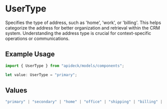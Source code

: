 # UserType

Specifies the type of address, such as 'home', 'work', or 'billing'. This helps categorize the address for better organization and retrieval within the CRM system. Understanding the address type is crucial for context-specific operations or communications.

## Example Usage

```typescript
import { UserType } from "apideck/models/components";

let value: UserType = "primary";
```

## Values

```typescript
"primary" | "secondary" | "home" | "office" | "shipping" | "billing" | "other"
```